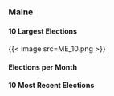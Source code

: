 ### Maine

#### 10 Largest Elections
{{< image src=ME_10.png >}}

#### Elections per Month

#### 10 Most Recent Elections


